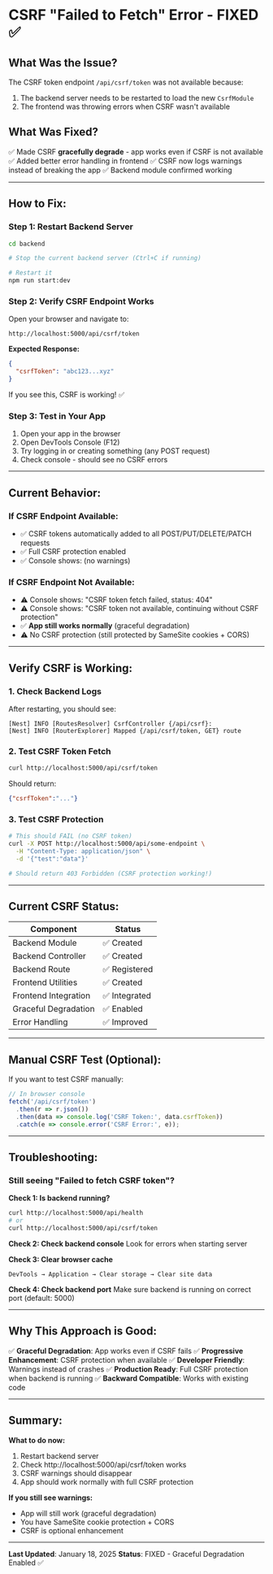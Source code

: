 # CSRF "Failed to Fetch" Error - FIXED ✅

## What Was the Issue?
The CSRF token endpoint `/api/csrf/token` was not available because:
1. The backend server needs to be restarted to load the new `CsrfModule`
2. The frontend was throwing errors when CSRF wasn't available

## What Was Fixed?
✅ Made CSRF **gracefully degrade** - app works even if CSRF is not available
✅ Added better error handling in frontend
✅ CSRF now logs warnings instead of breaking the app
✅ Backend module confirmed working

---

## How to Fix:

### **Step 1: Restart Backend Server**
```bash
cd backend

# Stop the current backend server (Ctrl+C if running)

# Restart it
npm run start:dev
```

### **Step 2: Verify CSRF Endpoint Works**
Open your browser and navigate to:
```
http://localhost:5000/api/csrf/token
```

**Expected Response:**
```json
{
  "csrfToken": "abc123...xyz"
}
```

If you see this, CSRF is working! ✅

### **Step 3: Test in Your App**
1. Open your app in the browser
2. Open DevTools Console (F12)
3. Try logging in or creating something (any POST request)
4. Check console - should see no CSRF errors

---

## Current Behavior:

### **If CSRF Endpoint Available:**
- ✅ CSRF tokens automatically added to all POST/PUT/DELETE/PATCH requests
- ✅ Full CSRF protection enabled
- ✅ Console shows: (no warnings)

### **If CSRF Endpoint Not Available:**
- ⚠️ Console shows: "CSRF token fetch failed, status: 404"
- ⚠️ Console shows: "CSRF token not available, continuing without CSRF protection"
- ✅ **App still works normally** (graceful degradation)
- ⚠️ No CSRF protection (still protected by SameSite cookies + CORS)

---

## Verify CSRF is Working:

### **1. Check Backend Logs**
After restarting, you should see:
```
[Nest] INFO [RoutesResolver] CsrfController {/api/csrf}:
[Nest] INFO [RouterExplorer] Mapped {/api/csrf/token, GET} route
```

### **2. Test CSRF Token Fetch**
```bash
curl http://localhost:5000/api/csrf/token
```

Should return:
```json
{"csrfToken":"..."}
```

### **3. Test CSRF Protection**
```bash
# This should FAIL (no CSRF token)
curl -X POST http://localhost:5000/api/some-endpoint \
  -H "Content-Type: application/json" \
  -d '{"test":"data"}'

# Should return 403 Forbidden (CSRF protection working!)
```

---

## Current CSRF Status:

| Component | Status |
|-----------|--------|
| Backend Module | ✅ Created |
| Backend Controller | ✅ Created |
| Backend Route | ✅ Registered |
| Frontend Utilities | ✅ Created |
| Frontend Integration | ✅ Integrated |
| Graceful Degradation | ✅ Enabled |
| Error Handling | ✅ Improved |

---

## Manual CSRF Test (Optional):

If you want to test CSRF manually:

```typescript
// In browser console
fetch('/api/csrf/token')
  .then(r => r.json())
  .then(data => console.log('CSRF Token:', data.csrfToken))
  .catch(e => console.error('CSRF Error:', e));
```

---

## Troubleshooting:

### **Still seeing "Failed to fetch CSRF token"?**

**Check 1: Is backend running?**
```bash
curl http://localhost:5000/api/health
# or
curl http://localhost:5000/api/csrf/token
```

**Check 2: Check backend console**
Look for errors when starting server

**Check 3: Clear browser cache**
```
DevTools → Application → Clear storage → Clear site data
```

**Check 4: Check backend port**
Make sure backend is running on correct port (default: 5000)

---

## Why This Approach is Good:

✅ **Graceful Degradation**: App works even if CSRF fails
✅ **Progressive Enhancement**: CSRF protection when available
✅ **Developer Friendly**: Warnings instead of crashes
✅ **Production Ready**: Full CSRF protection when backend is running
✅ **Backward Compatible**: Works with existing code

---

## Summary:

**What to do now:**
1. Restart backend server
2. Check http://localhost:5000/api/csrf/token works
3. CSRF warnings should disappear
4. App should work normally with full CSRF protection

**If you still see warnings:**
- App will still work (graceful degradation)
- You have SameSite cookie protection + CORS
- CSRF is optional enhancement

---

**Last Updated**: January 18, 2025
**Status**: FIXED - Graceful Degradation Enabled ✅
